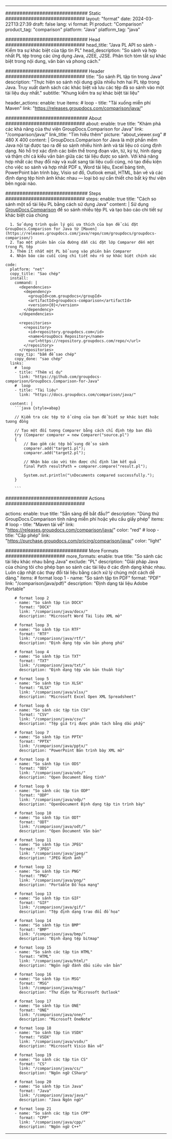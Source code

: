 
---
############################# Static ############################
layout: "format"
date:  2024-03-22T13:27:39
draft: false
lang: vi
format: Pl
product: "Comparison"
product_tag: "comparison"
platform: "Java"
platform_tag: "java"

############################# Head ############################
head_title: "Java PL API so sánh - Kiểm tra sự khác biệt của tập tin PL"
head_description: "So sánh và hợp nhất PL tệp trong các ứng dụng Java, J2EE, J2SE. Phân tích tóm tắt sự khác biệt trong nội dung, văn bản và phong cách."

############################# Header ############################
title: "So sánh PL tập tin trong Java" 
description: "Thực hiện so sánh nội dung giữa nhiều hơn hai PL tệp trong Java. Truy xuất danh sách các khác biệt và lưu các tệp đã so sánh vào một tài liệu duy nhất."
subtitle: "Khung kiểm tra sự khác biệt tài liệu" 

header_actions:
  enable: true
  items:
    #  loop
    - title: "Tải xuống miễn phí Maven"
      link: "https://releases.groupdocs.com/comparison/java/"
      
############################# About ############################
about:
    enable: true
    title: "Khám phá các khả năng của thư viện GroupDocs.Comparison for Java"
    link: "/comparison/java/"
    link_title: "Tìm hiểu thêm"
    picture: "about_viewer.svg" # 480 X 400
    content: |
       GroupDocs.Comparison for Java là một phần mềm Java nội tại được tạo ra để so sánh nhiều hình ảnh và tài liệu có cùng định dạng. Nó hỗ trợ xác định các biến thể trong đoạn văn, từ, ký tự, hình dạng và thậm chí cả kiểu văn bản giữa các tài liệu được so sánh. Với khả năng hợp nhất các thay đổi này và xuất sang tài liệu cuối cùng, nó tạo điều kiện cho việc so sánh và hợp nhất PDF s, Word tài liệu, Excel bảng tính, PowerPoint bản trình bày, Visio sơ đồ, Outlook email, HTML, bản vẽ và các định dạng tệp hình ảnh khác nhau — loại bỏ sự cần thiết cho bất kỳ thư viện bên ngoài nào.

############################# Steps ############################
steps:
    enable: true
    title: "Cách so sánh một số tài liệu PL bằng cách sử dụng Java"
    content: |
      Sử dụng [GroupDocs.Comparison](https://products.groupdocs.com/comparison/java/) để so sánh nhiều tệp PL và tạo báo cáo chi tiết sự khác biệt của chúng
      
      1. Sử dụng trình quản lý gói ưa thích của bạn để cài đặt GroupDocs.Comparison for Java từ [Maven](https://releases.groupdocs.com/java/repo/com/groupdocs/groupdocs-comparison/)
      2. Tạo một phiên bản của đường dẫn cài đặt lớp Comparer đến một trong PL tệp
      3. Thêm ít nhất một PL bổ sung vào phiên bản Comparer
      4. Nhận báo cáo cuối cùng chi tiết nêu rõ sự khác biệt chính xác
   
    code:
      platform: "net"
      copy_title: "Sao chép"
      install:
        command: |
          <dependencies>
            <dependency>
              <groupId>com.groupdocs</groupId>
              <artifactId>groupdocs-comparison</artifactId>
              <version>{0}</version>
            </dependency>
          </dependencies>

          <repositories>
            <repository>
              <id>repository.groupdocs.com</id>
              <name>GroupDocs Repository</name>
              <url>https://repository.groupdocs.com/repo/</url>
            </repository>
          </repositories>
        copy_tip: "bấm để sao chép"
        copy_done: "sao chép"
      links:
        #  loop
        - title: "Thêm ví dụ"
          link: "https://github.com/groupdocs-comparison/GroupDocs.Comparison-for-Java"
        #  loop
        - title: "Tài liệu"
          link: "https://docs.groupdocs.com/comparison/java/"
          
      content: |
        ```java {style=abap}

        // Kiểm tra các tệp từ ổ cứng của bạn để biết sự khác biệt hoặc tương đồng

        // Tạo một đối tượng Comparer bằng cách chỉ định tệp ban đầu
        try (Comparer comparer = new Comparer("source.pl") 
        {
            // Bao gồm các tệp bổ sung để so sánh
        	comparer.add("target1.pl");
            comparer.add("target2.pl");

            // Nhận báo cáo với tên được chỉ định làm kết quả
            final Path resultPath = comparer.compare("result.pl"); 

            System.out.println("\nDocuments compared successfully.");
        }
        
        ```            

############################# Actions ############################

actions:
  enable: true
  title: "Sẵn sàng để bắt đầu?"
  description: "Dùng thử GroupDocs.Comparison tính năng miễn phí hoặc yêu cầu giấy phép"
  items:
    #  loop
    - title: "Maven tải về"
      link: "https://releases.groupdocs.com/comparison/java/"
      color: "red"
        #  loop
    - title: "Cấp phép"
      link: "https://purchase.groupdocs.com/pricing/comparison/java/"
      color: "light"


############################# More Formats #####################
more_formats:
    enable: true
    title: "So sánh các tài liệu khác nhau bằng Java"
    exclude: "PL"
    description: "Giải pháp Java của chúng tôi cho phép bạn so sánh các tài liệu ở các định dạng khác nhau. Luôn cập nhật các thay đổi tài liệu bằng cách xử lý chúng một cách dễ dàng."
    items: 
        # format loop 1
        - name: "So sánh tập tin PDF"
          format: "PDF"
          link: "/comparison/java/pdf/"
          description: "Định dạng tài liệu Adobe Portable"

        # format loop 2
        - name: "So sánh tập tin DOCX"
          format: "DOCX"
          link: "/comparison/java/docx/"
          description: "Microsoft Word Tài liệu XML mở"

        # format loop 3
        - name: "So sánh tập tin RTF"
          format: "RTF"
          link: "/comparison/java/rtf/"
          description: "Định dạng tệp văn bản phong phú"

        # format loop 4
        - name: "So sánh tập tin TXT"
          format: "TXT"
          link: "/comparison/java/txt/"
          description: "Định dạng tệp văn bản thuần túy"

        # format loop 5
        - name: "So sánh tập tin XLSX"
          format: "XLSX"
          link: "/comparison/java/xlsx/"
          description: "Microsoft Excel Open XML Spreadsheet"

        # format loop 6
        - name: "So sánh các tập tin CSV"
          format: "CSV"
          link: "/comparison/java/csv/"
          description: "Tệp giá trị được phân tách bằng dấu phẩy"

        # format loop 7
        - name: "So sánh tập tin PPTX"
          format: "PPTX"
          link: "/comparison/java/pptx/"
          description: "PowerPoint Bản trình bày XML mở"

        # format loop 8
        - name: "So sánh tập tin ODS"
          format: "ODS"
          link: "/comparison/java/ods/"
          description: "Open Document Bảng tính"

        # format loop 9
        - name: "So sánh các tập tin ODP"
          format: "ODP"
          link: "/comparison/java/odp/"
          description: "OpenDocument Định dạng tập tin trình bày"

        # format loop 10
        - name: "So sánh tập tin ODT"
          format: "ODT"
          link: "/comparison/java/odt/"
          description: "Open Document Văn bản"

        # format loop 11
        - name: "So sánh tập tin JPEG"
          format: "JPEG"
          link: "/comparison/java/jpeg/"
          description: "JPEG Hình ảnh"

        # format loop 12
        - name: "So sánh tập tin PNG"
          format: "PNG"
          link: "/comparison/java/png/"
          description: "Portable Đồ họa mạng"

        # format loop 13
        - name: "So sánh tập tin GIF"
          format: "GIF"
          link: "/comparison/java/gif/"
          description: "Tệp định dạng trao đổi đồ họa"

        # format loop 14
        - name: "So sánh tập tin BMP"
          format: "BMP"
          link: "/comparison/java/bmp/"
          description: "Định dạng tệp bitmap"

        # format loop 15
        - name: "So sánh các tập tin HTML"
          format: "HTML"
          link: "/comparison/java/html/"
          description: "Ngôn ngữ đánh dấu siêu văn bản"

        # format loop 16
        - name: "So sánh tập tin MSG"
          format: "MSG"
          link: "/comparison/java/msg/"
          description: "Thư điện tử Microsoft Outlook"

        # format loop 17
        - name: "So sánh tập tin ONE"
          format: "ONE"
          link: "/comparison/java/one/"
          description: "Microsoft OneNote"

        # format loop 18
        - name: "So sánh tập tin VSDX"
          format: "VSDX"
          link: "/comparison/java/vsdx/"
          description: "Microsoft Visio Bản vẽ"

        # format loop 19
        - name: "So sánh các tập tin CS"
          format: "CS"
          link: "/comparison/java/cs/"
          description: "Ngôn ngữ CSharp"

        # format loop 20
        - name: "So sánh tập tin Java"
          format: "Java"
          link: "/comparison/java/java/"
          description: "Java Ngôn ngữ"
          
        # format loop 21
        - name: "So sánh các tập tin CPP"
          format: "CPP"
          link: "/comparison/java/cpp/"
          description: "Ngôn ngữ C++"
---